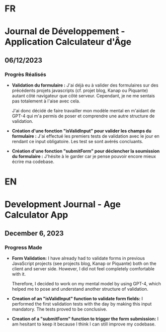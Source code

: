 # FR

# Journal de Développement - Application Calculateur d'Âge

## 06/12/2023

### Progrès Réalisés

- **Validation du formulaire :**
  J'ai déjà eu à valider des formulaires sur des précédents projets javascripts (cf. projet blog, Kanap ou Piquante) autant côté navigateur que côté serveur. Cependant, je ne me sentais pas totalement à l'aise avec cela.

  J'ai donc décidé de faire travailler mon modèle mental en m'aidant de GPT-4 qui m'a permis de poser et comprendre une autre structure de validation.

- **Création d'une fonction "isValidInput" pour valider les champs du formulaire :**
  J'ai effectué les premiers tests de validation avec le jour en rendant ce input obligatoire.
  Les test se sont avérés concluants.

- **Création d'une fonction "submitForm" pour déclencher la soumission du formulaire :**
  J'hésite à le garder car je pense pouvoir encore mieux écrire ma codebase.

# EN

# Development Journal - Age Calculator App

## December 6, 2023

### Progress Made

- **Form Validation:**
  I have already had to validate forms in previous JavaScript projects (see projects blog, Kanap or Piquante) both on the client and server side. However, I did not feel completely comfortable with it.

  Therefore, I decided to work on my mental model by using GPT-4, which helped me to pose and understand another structure of validation.

- **Creation of an "isValidInput" function to validate form fields:**
  I performed the first validation tests with the day by making this input mandatory.
  The tests proved to be conclusive.

- **Creation of a "submitForm" function to trigger the form submission:**
  I am hesitant to keep it because I think I can still improve my codebase.
